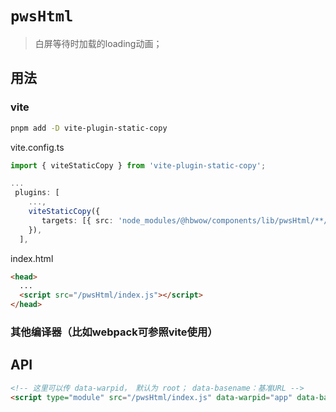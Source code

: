 # `pwsHtml`

> 白屏等待时加载的loading动画；

## 用法

### vite

```BASH
pnpm add -D vite-plugin-static-copy
```

vite.config.ts

```ts
import { viteStaticCopy } from 'vite-plugin-static-copy';

...
 plugins: [
    ...,
    viteStaticCopy({
       targets: [{ src: 'node_modules/@hbwow/components/lib/pwsHtml/**/*', dest: 'pwsHtml' }],
    }),
  ],

```

index.html

```html
<head>
  ...
  <script src="/pwsHtml/index.js"></script>
</head>
```

### 其他编译器（比如webpack可参照vite使用）

## API

```html
<!-- 这里可以传 data-warpid， 默认为 root； data-basename：基准URL -->
<script type="module" src="/pwsHtml/index.js" data-warpid="app" data-basename=""></script>
```
